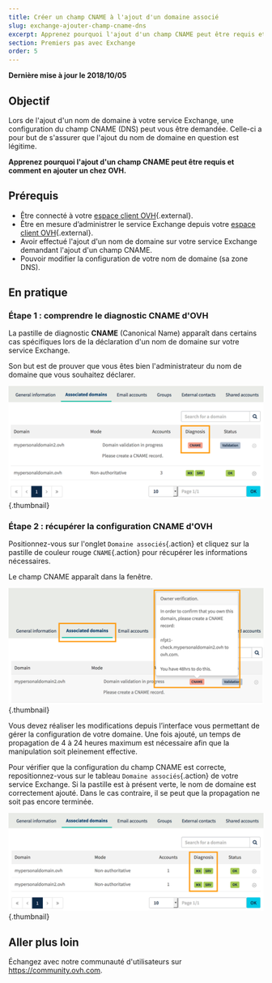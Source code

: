 ```yaml
---
title: Créer un champ CNAME à l'ajout d'un domaine associé
slug: exchange-ajouter-champ-cname-dns
excerpt: Apprenez pourquoi l'ajout d'un champ CNAME peut être requis et comment en ajouter un chez OVH
section: Premiers pas avec Exchange
order: 5
---
```


**Dernière mise à jour le 2018/10/05**

## Objectif

Lors de l'ajout d'un nom de domaine à votre service Exchange, une configuration du champ CNAME (DNS) peut vous être demandée. Celle-ci a pour but de s'assurer que l'ajout du nom de domaine en question est légitime.

**Apprenez pourquoi l'ajout d'un champ CNAME peut être requis et comment en ajouter un chez OVH.**

## Prérequis

- Être connecté à votre [espace client OVH](https://ca.ovh.com/auth/?action=gotomanager){.external}.
- Être en mesure d’administrer le service Exchange depuis votre [espace client OVH](https://ca.ovh.com/auth/?action=gotomanager){.external}.
- Avoir effectué l'ajout d'un nom de domaine sur votre service Exchange demandant l'ajout d'un champ CNAME.
- Pouvoir modifier la configuration de votre nom de domaine (sa zone DNS).

## En pratique

### Étape 1 : comprendre le diagnostic CNAME d'OVH

La pastille de diagnostic **CNAME** (Canonical Name) apparaît dans certains cas spécifiques lors de la déclaration d'un nom de domaine sur votre service Exchange.

Son but est de prouver que vous êtes bien l'administrateur du nom de domaine que vous souhaitez déclarer.

![Exchange](images/cname_exchange_diagnostic.png){.thumbnail}

### Étape 2 : récupérer la configuration CNAME d'OVH

Positionnez-vous sur l'onglet `Domaine associés`{.action} et cliquez sur la pastille de couleur rouge `CNAME`{.action} pour récupérer les informations nécessaires.

Le champ CNAME apparaît dans la fenêtre. 

![Exchange](images/cname_exchange_informations.png){.thumbnail}

Vous devez réaliser les modifications depuis l’interface vous permettant de gérer la configuration de votre domaine. Une fois ajouté, un temps de propagation de 4 à 24 heures maximum est nécessaire afin que la manipulation soit pleinement effective.

Pour vérifier que la configuration du champ CNAME est correcte, repositionnez-vous sur le tableau `Domaine associés`{.action} de votre service Exchange. Si la pastille est à présent verte, le nom de domaine est correctement ajouté. Dans le cas contraire, il se peut que la propagation ne soit pas encore terminée.

![Exchange](images/cname_exchange_diagnostic_green.png){.thumbnail}

## Aller plus loin

Échangez avec notre communauté d'utilisateurs sur <https://community.ovh.com>.